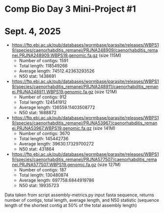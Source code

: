 # Comp Bio Day 3 Mini-Project #1
# Sept. 4, 2025
- https://ftp.ebi.ac.uk/pub/databases/wormbase/parasite/releases/WBPS19/species/caenorhabditis_remanei/PRJNA248909/caenorhabditis_remanei.PRJNA248909.WBPS19.genomic.fa.gz (size 115M)
    - Number of contigs: 1591
    - Total length: 118549266
    - Average length: 74512.42363293526
    - N50 stat: 1438691
- https://ftp.ebi.ac.uk/pub/databases/wormbase/parasite/releases/WBPS19/species/caenorhabditis_remanei/PRJNA248911/caenorhabditis_remanei.PRJNA248911.WBPS19.genomic.fa.gz (size 121M)
    - Number of contigs: 912
    - Total length: 124541912
    - Average length: 136559.11403508772
    - N50 stat: 1688872
- https://ftp.ebi.ac.uk/pub/databases/wormbase/parasite/releases/WBPS19/species/caenorhabditis_remanei/PRJNA53967/caenorhabditis_remanei.PRJNA53967.WBPS19.genomic.fa.gz (size 141M)
    - Number of contigs: 3670
    - Total length: 145442736
    - Average length: 39630.17329700272
    - N50 stat: 431864
- https://ftp.ebi.ac.uk/pub/databases/wormbase/parasite/releases/WBPS19/species/caenorhabditis_remanei/PRJNA577507/caenorhabditis_remanei.PRJNA577507.WBPS19.genomic.fa.gz (size 127M)
    - Number of contigs: 187
    - Total length: 130480874
    - Average length: 697758.6844919786
    - N50 stat: 19935723

Data taken from script assembly-metrics.py
input fasta sequence, returns number of contigs, total length, average length, and N50 statistic (sequence length of the shortest contig at 50% of the total assembly length)